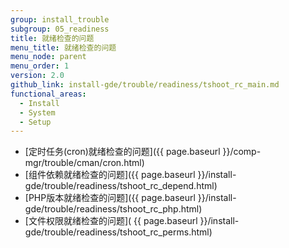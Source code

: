 ```yaml
---
group: install_trouble
subgroup: 05_readiness
title: 就绪检查的问题
menu_title: 就绪检查的问题
menu_node: parent
menu_order: 1
version: 2.0
github_link: install-gde/trouble/readiness/tshoot_rc_main.md
functional_areas:
  - Install
  - System
  - Setup
---
```


*	[定时任务(cron)就绪检查的问题]({{ page.baseurl }}/comp-mgr/trouble/cman/cron.html)
*	[组件依赖就绪检查的问题]({{ page.baseurl }}/install-gde/trouble/readiness/tshoot_rc_depend.html)
*	[PHP版本就绪检查的问题]({{ page.baseurl }}/install-gde/trouble/readiness/tshoot_rc_php.html)
*	[文件权限就绪检查的问题]( {{ page.baseurl }}/install-gde/trouble/readiness/tshoot_rc_perms.html)

